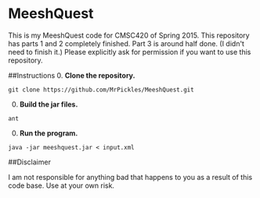 # MeeshQuest

This is my MeeshQuest code for CMSC420 of Spring 2015. This repository has parts 1 and 2 completely finished. Part 3 is around half done. (I didn't need to finish it.) Please explicitly ask for permission if you want to use this repository.

##Instructions
0. **Clone the repository.**

  `git clone https://github.com/MrPickles/MeeshQuest.git`

0. **Build the jar files.**

  `ant`

0. **Run the program.**

  `java -jar meeshquest.jar < input.xml`

##Disclaimer

I am not responsible for anything bad that happens to you as a result of this code base. Use at your own risk.
